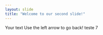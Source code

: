 ```yaml
---
layout: slide
title: "Welcome to our second slide!"
---
```

Your text
Use the left arrow to go back!
teste 7
